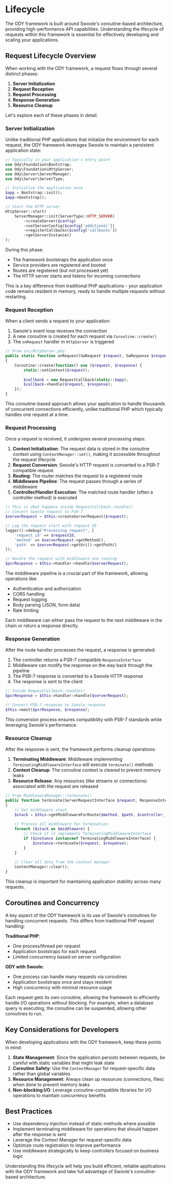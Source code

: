 # Lifecycle

The ODY framework is built around Swoole's coroutine-based architecture, providing high-performance API capabilities.
Understanding the lifecycle of requests within this framework is essential for effectively developing and scaling your
applications.

## Request Lifecycle Overview

When working with the ODY framework, a request flows through several distinct phases:

1. **Server Initialization**
2. **Request Reception**
3. **Request Processing**
4. **Response Generation**
5. **Resource Cleanup**

Let's explore each of these phases in detail.

### Server Initialization

Unlike traditional PHP applications that initialize the environment for each request, the ODY framework leverages Swoole
to maintain a persistent application state:

```php
// Typically in your application's entry point
use Ody\Foundation\Bootstrap;
use Ody\Foundation\HttpServer;
use Ody\Server\ServerManager;
use Ody\Server\ServerType;

// Initialize the application once
$app = Bootstrap::init();
$app->bootstrap();

// Start the HTTP server
HttpServer::start(
    ServerManager::init(ServerType::HTTP_SERVER)
        ->createServer($config)
        ->setServerConfig($config['additional'])
        ->registerCallbacks($config['callbacks'])
        ->getServerInstance()
);
```

During this phase:

- The framework bootstraps the application once
- Service providers are registered and booted
- Routes are registered (but not processed yet)
- The HTTP server starts and listens for incoming connections

This is a key difference from traditional PHP applications - your application code remains resident in memory, ready to
handle multiple requests without restarting.

### Request Reception

When a client sends a request to your application:

1. Swoole's event loop receives the connection
2. A new coroutine is created for each request via `Coroutine::create()`
3. The `onRequest` handler in `HttpServer` is triggered

```php
// From src/HttpServer.php
public static function onRequest(SwRequest $request, SwResponse $response): void
{
    Coroutine::create(function() use ($request, $response) {
        static::setContext($request);
        
        $callback = new RequestCallback(static::$app);
        $callback->handle($request, $response);
    });
}
```

This coroutine-based approach allows your application to handle thousands of concurrent connections efficiently, unlike
traditional PHP which typically handles one request at a time.

### Request Processing

Once a request is received, it undergoes several processing steps:

1. **Context Initialization**: The request data is stored in the coroutine context using `ContextManager::set()`, making
   it accessible throughout the request lifecycle
2. **Request Conversion**: Swoole's HTTP request is converted to a PSR-7 compatible request
3. **Routing**: The router matches the request to a registered route
4. **Middleware Pipeline**: The request passes through a series of middleware
5. **Controller/Handler Execution**: The matched route handler (often a controller method) is executed

```php
// This is what happens inside RequestCallback::handle()
// Convert Swoole request to PSR-7
$serverRequest = $this->createServerRequest($request);

// Log the request start with request ID
logger()->debug("Processing request", [
    'request_id' => $requestId,
    'method' => $serverRequest->getMethod(),
    'path' => $serverRequest->getUri()->getPath()
]);

// Handle the request with middleware and routing
$psrResponse = $this->handler->handle($serverRequest);
```

The middleware pipeline is a crucial part of the framework, allowing operations like:

- Authentication and authorization
- CORS handling
- Request logging
- Body parsing (JSON, form data)
- Rate limiting

Each middleware can either pass the request to the next middleware in the chain or return a response directly.

### Response Generation

After the route handler processes the request, a response is generated:

1. The controller returns a PSR-7 compatible `ResponseInterface`
2. Middleware can modify the response on the way back through the pipeline
3. The PSR-7 response is converted to a Swoole HTTP response
4. The response is sent to the client

```php
// Inside RequestCallback::handle()
$psrResponse = $this->handler->handle($serverRequest);

// Convert PSR-7 response to Swoole response
$this->emit($psrResponse, $response);
```

This conversion process ensures compatibility with PSR-7 standards while leveraging Swoole's performance.

### Resource Cleanup

After the response is sent, the framework performs cleanup operations:

1. **Terminating Middleware**: Middleware implementing `TerminatingMiddlewareInterface` will execute `terminate()`
   methods
2. **Context Cleanup**: The coroutine context is cleared to prevent memory leaks
3. **Resource Release**: Any resources (like streams or connections) associated with the request are released

```php
// From MiddlewareManager::terminate()
public function terminate(ServerRequestInterface $request, ResponseInterface $response): void
{
    // Get middleware stack
    $stack = $this->getMiddlewareForRoute($method, $path, $controller, $action);
    
    // Process all middleware for termination
    foreach ($stack as $middleware) {
        // Check if it implements TerminatingMiddlewareInterface
        if ($instance instanceof TerminatingMiddlewareInterface) {
            $instance->terminate($request, $response);
        }
    }
    
    // Clear all data from the context manager
    ContextManager::clear();
}
```

This cleanup is important for maintaining application stability across many requests.

## Coroutines and Concurrency

A key aspect of the ODY framework is its use of Swoole's coroutines for handling concurrent requests. This differs from
traditional PHP request handling:

**Traditional PHP**:

- One process/thread per request
- Application bootstraps for each request
- Limited concurrency based on server configuration

**ODY with Swoole**:

- One process can handle many requests via coroutines
- Application bootstraps once and stays resident
- High concurrency with minimal resource usage

Each request gets its own coroutine, allowing the framework to efficiently handle I/O operations without blocking. For
example, when a database query is executing, the coroutine can be suspended, allowing other coroutines to run.

## Key Considerations for Developers

When developing applications with the ODY framework, keep these points in mind:

1. **State Management**: Since the application persists between requests, be careful with static variables that might
   leak state
2. **Coroutine Safety**: Use the `ContextManager` for request-specific data rather than global variables
3. **Resource Management**: Always clean up resources (connections, files) when done to prevent memory leaks
4. **Non-blocking I/O**: Leverage coroutine-compatible libraries for I/O operations to maintain concurrency benefits

## Best Practices

- Use dependency injection instead of static methods where possible
- Implement terminating middleware for operations that should happen after the response is sent
- Leverage the Context Manager for request-specific data
- Optimize route registration to improve performance
- Use middleware strategically to keep controllers focused on business logic

Understanding this lifecycle will help you build efficient, reliable applications with the ODY framework and take full
advantage of Swoole's coroutine-based architecture.